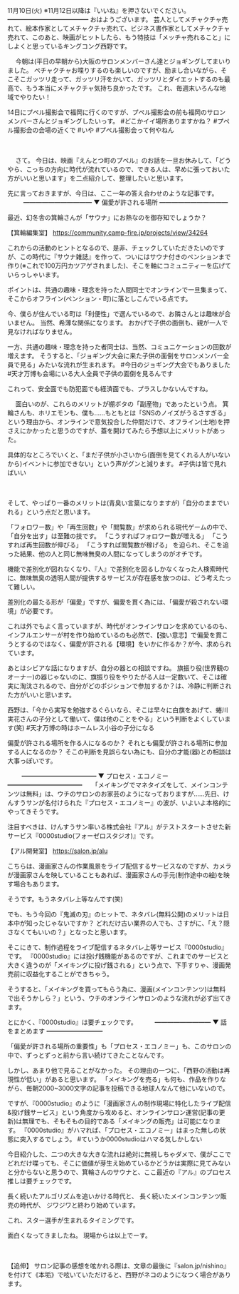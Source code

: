 11月10日(火) ※11月12日以降は『いいね』を押さないでください。
━━━━━━━━━━━━━
おはようございます。
芸人としてメチャクチャ売れて、絵本作家としてメチャクチャ売れて、ビジネス書作家としてメチャクチャ売れて、このあと、映画がヒットしたら、もう特技は「メッチャ売れること」にしよくと思っているキングコング西野です。

　
今朝は(平日の早朝から)大阪のサロンメンバーさん達とジョギングしてまいりました。
ペチャクチャお喋りするのも楽しいのですが、励まし合いながら、そこそこガッツリ走って、ガッツリ汗をかいて、ガッツリとダイエットするのも最高で、もう本当にメチャクチャ気持ち良かったです。
これ、毎週末いろんな地域でやりたい！

14日にプペル撮影会で福岡に行くのですが、プペル撮影会の前も福岡のサロンメンバーさんとジョギングしたいっす。
#どこかイイ場所ありますかね？
#プペル撮影会の会場の近くで
#いや
#プペル撮影会って何やねん

　

　
さて。
今日は、映画『えんとつ町のプペル』のお話を一旦お休みして、「どうやら、こっちの方向に時代が流れているので、できる人は、早めに張っておいた方がいいと思います」を二点紹介して、整理したいと思います。

先に言っておきますが、今日は、ここ一年の答え合わせのような記事です。
　
　
━━━━━━━━━━━
▼ 偏愛が許される場所
━━━━━━━━━━━

最近、幻冬舎の箕輪さんが「サウナ」にお熱なのを御存知でしょうか？

【箕輪編集室】
https://community.camp-fire.jp/projects/view/34264

これからの活動のヒントとなるので、是非、チェックしていただきたいのですが、この時代に『サウナ雑誌』を作って、ついにはサウナ付きのペンションまで作り(※これで100万円カツアゲされました)、そこを軸にコミュニティーを広げていらっしゃいます。

ポイントは、共通の趣味・理念を持った人間同士でオンラインで一旦集まって、そこからオフライン(ペンション・町)に落としこんでいる点です。

今、僕らが住んでいる町は「利便性」で選んでいるので、お隣さんとは趣味が合いません。
当然、希薄な関係になります。
おかげで子供の面倒も、親が一人で見なければなりません。

一方、共通の趣味・理念を持った者同士は、当然、コミュニケーションの回数が増えます。
そうすると、「ジョギング大会に来た子供の面倒をサロンメンバー全員で見る」みたいな流れが生まれます。
#今日のジョギング大会でもありました
#天才万博も会場にいる大人全員で子供の面倒を見るんです

これって、安全面でも防犯面でも経済面でも、プラスしかないんですね。

　
面白いのが、これらのメリットが棚ボタの「副産物」であったという点。
箕輪さんも、ホリエモンも、僕も……もともとは「SNSのノイズがうるさすぎる」という理由から、オンラインで意気投合した仲間だけで、オフライン(土地)を押さえにかかったと思うのですが、蓋を開けてみたら予想以上にメリットがあった。

具体的なところでいくと、「まだ子供が小さいから(面倒を見てくれる人がいないから)イベントに参加できない」という声がグンと減ります。
#子供は皆で見ればいい

　

そして、やっぱり一番のメリットは(青臭い言葉になりますが)「自分のままでいれる」という点だと思います。

「フォロワー数」や「再生回数」や「閲覧数」が求められる現代ゲームの中で、「自分を出す」は至難の技です。
「こうすればフォロワー数が増える」
「こうすれば再生回数が伸びる」
「こうすれば閲覧数が稼げる」
を迫られ、そこを追った結果、他の人と同じ無味無臭の人間になってしまうのがオチです。

機能で差別化が図れなくなり、『人』で差別化を図るしかなくなった人検索時代に、無味無臭の透明人間が提供するサービスが存在感を放つのは、どう考えたって難しい。

差別化の最たる形が「偏愛」ですが、偏愛を貫く為には、「偏愛が殺されない環境」が必要です。
　

これは外でもよく言っていますが、時代がオンラインサロンを求めているのも、インフルエンサーが村を作り始めているのも必然で、【強い意志】で偏愛を貫こうとするのではなく、偏愛が許される【環境】をいかに作るか？が今、求められています。

あとはシビアな話になりますが、自分の器との相談ですね。
旗振り役(世界観のオーナー)の器じゃないのに、旗振り役をやりたがる人は一定数いて、そこは確実に淘汰されるので、自分がどのポジションで参加するか？は、冷静に判断された方がいいと思います。

西野は、「今から実写を勉強するぐらいなら、そこは早々に白旗をあげて、蜷川実花さんの子分として働いて、僕は他のことをやる」という判断をよくしています(笑)
#天才万博の時はホームレス小谷の子分になる

偏愛が許される場所を作る人になるのか？
それとも偏愛が許される場所に参加する人になるのか？
そこの判断を見誤らない為にも、自分の才能(器)との相談は大事っぽいです。

　　
━━━━━━━━━━━━
▼ プロセス・エコノミー
━━━━━━━━━━━━
　
「メイキングでマネタイズをして、メインコンテンツは無料」は、ウチのサロンのお家芸のようになっておりますが……先日、けんすうサンが名付けられた『プロセス・エコノミー』の波が、いよいよ本格的にやってきそうです。

注目すべきは、けんすうサン率いる株式会社『アル』がテストスタートさせた新サービス『0000studio(フォーゼロスタジオ)』です。

【アル開発室】
https://salon.jp/alu

こちらは、漫画家さんの作業風景をライブ配信するサービスなのですが、カメラが漫画家さんを映していることもあれば、漫画家さんの手元(制作途中の絵)を映す場合もあります。

そうです。もうネタバレ上等なんです(笑)

でも、もう今回の『鬼滅の刃』のヒットで、ネタバレ(無料公開)のメリットは日本中が知ったじゃないですか？
どれだけ古い業界の人でも、さすがに、「え？隠さなくてもいいの？」となったと思います。

そこにきて、制作過程をライブ配信するネタバレ上等サービス『0000studio』です。
『0000studio』には投げ銭機能があるのですが、これまでのサービスと大きく違うのが「メイキングに投げ銭される」という点で、下手すりゃ、漫画発売前に収益化することができちゃう。

そうすると、「メイキングを買ってもらう為に、漫画(メインコンテンツ)は無料で出そうかしら？」という、ウチのオンラインサロンのような流れが必ず出てきます。

とにかく、『0000studio』は要チェックです。
　
　
━━━━━━━━━
▼ 話をまとめます
━━━━━━━━━

「偏愛が許される場所の重要性」も「プロセス・エコノミー」も、このサロンの中で、ずっとずっと前から言い続けてきたことなんです。

しかし、あまり他で見ることがなかった。
その理由の一つに、「西野の活動は再現性が低い」があると思います。
「メイキングを売る」も何も、作品を作りながら、毎朝2000~3000文字の記事を投稿できる地球人なんて他にいないので。

ですが、『0000studio』のように「漫画家さんの制作現場に特化したライブ配信&投げ銭サービス」という角度から攻めると、オンラインサロン運営(記事の更新)は無理でも、そもそもの目的である「メイキングの販売」は可能になります。
『0000studio』がハマれば、「プロセス・エコノミー」はまった無しの状態に突入するでしょう。
#ていうか0000studioはハマる気しかしない

今日紹介した、二つの大きな大きな流れは絶対に無視しちゃダメで、僕がここでどれだけ喋っても、そこに価値が芽生え始めているかどうかは実際に見てみないと分からないと思うので、箕輪さんのサウナと、ここ最近の『アル』のプロセス推しは要チェックです。

長く続いたアルゴリズムを追いかける時代と、
長く続いたメインコンテンツ販売の時代が、
ジワジワと終わり始めています。

これ、スター選手が生まれるタイミングです。

面白くなってきましたね。
現場からは以上でーす。

　

【追伸】
サロン記事の感想を呟かれる際は、文章の最後に『salon.jp/nishino』を付けて《本垢》で呟いていただけると、西野がネコのようになつく場合があります。
